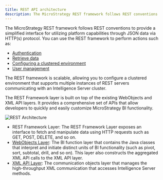 ```yaml
---
title: REST API architecture
description: The MicroStrategy REST framework follows REST conventions to provide a simplified interface for utilizing platform capabilities through JSON data via HTTP(s) protocol.
---
```


The MicroStrategy REST framework follows REST conventions to provide a simplified interface for utilizing platform capabilities through JSON data via HTTP(s) protocol. You can use the REST framework to perform actions such as:

- [Authentication](authentication.md)
- [Retrieve data](../common-workflows/analytics/retrieve-data-from-the-intelligence-server/retrieve-data-from-the-intelligence-server.md)
- [Configuring a clustered environment](configure-clustered-environments.md)
- [User management](../common-workflows/administration/user-management/manage-user-and-user-groups.md)

The REST framework is scalable, allowing you to configure a clustered environment that supports multiple instances of REST servers communicating with an Intelligence Server cluster.

The REST Framework layer is built on top of the existing WebObjects and XML API layers. It provides a comprehensive set of APIs that allow developers to quickly and easily customize MicroStrategy BI functionality.

![REST Architecture](../images/REST_architecture.png)

- REST Framework Layer: The REST Framework Layer exposes an interface to fetch and manipulate data using HTTP requests such as GET, POST, DELETE, and so on.
- [WebObjects Layer](https://www2.microstrategy.com/producthelp/Current/WebSDK/Content/topics/webarch/Web_Objects_Layer.htm): The BI function layer that contains the Java classes that interpret and initiate distinct units of BI functionality (such as pivot, sort, subtotal, drill, and so on). This layer also constructs the aggregated XML API calls to the XML API layer.
- [XML API Layer](https://www2.microstrategy.com/producthelp/Current/WebSDK/Content/topics/webarch/XML_API_Layer.htm): The communication objects layer that manages the high-throughput XML communication that accesses Intelligence Server methods.
